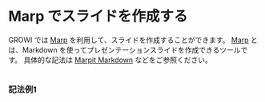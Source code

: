 # Marp でスライドを作成する

GROWI では [Marp](https://marp.app/) を利用して、スライドを作成することができます。
[Marp](https://marp.app/) とは、Markdown を使ってプレゼンテーションスライドを作成できるツールです。
具体的な記法は [Marpit Markdown](https://marpit.marp.app/markdown) などをご参照ください。

<img :src="$withBase('')" alt="">

### 記法例1

~~~

~~~


